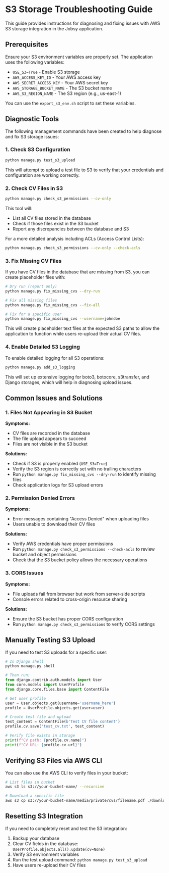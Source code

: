 # S3 Storage Troubleshooting Guide

This guide provides instructions for diagnosing and fixing issues with AWS S3 storage integration in the Jobsy application.

## Prerequisites

Ensure your S3 environment variables are properly set. The application uses the following variables:

- `USE_S3=True` - Enable S3 storage
- `AWS_ACCESS_KEY_ID` - Your AWS access key
- `AWS_SECRET_ACCESS_KEY` - Your AWS secret key  
- `AWS_STORAGE_BUCKET_NAME` - The S3 bucket name
- `AWS_S3_REGION_NAME` - The S3 region (e.g., us-east-1)

You can use the `export_s3_env.sh` script to set these variables.

## Diagnostic Tools

The following management commands have been created to help diagnose and fix S3 storage issues:

### 1. Check S3 Configuration

```bash
python manage.py test_s3_upload
```

This will attempt to upload a test file to S3 to verify that your credentials and configuration are working correctly.

### 2. Check CV Files in S3

```bash
python manage.py check_s3_permissions --cv-only
```

This tool will:
- List all CV files stored in the database
- Check if those files exist in the S3 bucket
- Report any discrepancies between the database and S3

For a more detailed analysis including ACLs (Access Control Lists):

```bash
python manage.py check_s3_permissions --cv-only --check-acls
```

### 3. Fix Missing CV Files

If you have CV files in the database that are missing from S3, you can create placeholder files with:

```bash
# Dry run (report only)
python manage.py fix_missing_cvs --dry-run

# Fix all missing files
python manage.py fix_missing_cvs --fix-all

# Fix for a specific user
python manage.py fix_missing_cvs --username=johndoe
```

This will create placeholder text files at the expected S3 paths to allow the application to function while users re-upload their actual CV files.

### 4. Enable Detailed S3 Logging

To enable detailed logging for all S3 operations:

```bash
python manage.py add_s3_logging
```

This will set up extensive logging for boto3, botocore, s3transfer, and Django storages, which will help in diagnosing upload issues.

## Common Issues and Solutions

### 1. Files Not Appearing in S3 Bucket

**Symptoms:**
- CV files are recorded in the database
- The file upload appears to succeed
- Files are not visible in the S3 bucket

**Solutions:**
- Check if S3 is properly enabled (`USE_S3=True`)
- Verify the S3 region is correctly set with no trailing characters
- Run `python manage.py fix_missing_cvs --dry-run` to identify missing files
- Check application logs for S3 upload errors

### 2. Permission Denied Errors

**Symptoms:**
- Error messages containing "Access Denied" when uploading files
- Users unable to download their CV files

**Solutions:**
- Verify AWS credentials have proper permissions
- Run `python manage.py check_s3_permissions --check-acls` to review bucket and object permissions
- Check that the S3 bucket policy allows the necessary operations

### 3. CORS Issues

**Symptoms:**
- File uploads fail from browser but work from server-side scripts
- Console errors related to cross-origin resource sharing

**Solutions:**
- Ensure the S3 bucket has proper CORS configuration
- Run `python manage.py check_s3_permissions` to verify CORS settings

## Manually Testing S3 Upload

If you need to test S3 uploads for a specific user:

```python
# In Django shell
python manage.py shell

# Then run:
from django.contrib.auth.models import User
from core.models import UserProfile
from django.core.files.base import ContentFile

# Get user profile
user = User.objects.get(username='username_here')
profile = UserProfile.objects.get(user=user)

# Create test file and upload
test_content = ContentFile(b'Test CV file content')
profile.cv.save('test_cv.txt', test_content)

# Verify file exists in storage
print(f"CV path: {profile.cv.name}")
print(f"CV URL: {profile.cv.url}")
```

## Verifying S3 Files via AWS CLI

You can also use the AWS CLI to verify files in your bucket:

```bash
# List files in bucket
aws s3 ls s3://your-bucket-name/ --recursive

# Download a specific file
aws s3 cp s3://your-bucket-name/media/private/cvs/filename.pdf ./downloaded_file.pdf
```

## Resetting S3 Integration

If you need to completely reset and test the S3 integration:

1. Backup your database
2. Clear CV fields in the database: `UserProfile.objects.all().update(cv=None)`
3. Verify S3 environment variables
4. Run the test upload command: `python manage.py test_s3_upload`
5. Have users re-upload their CV files 